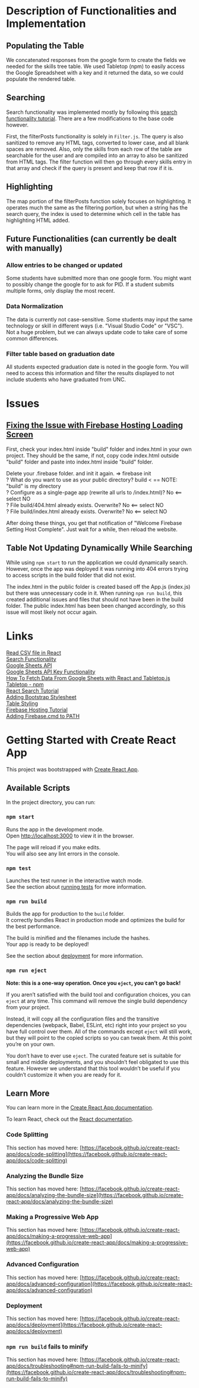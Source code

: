 # Description of Functionalities and Implementation

## Populating the Table
We concatenated responses from the google form to create the fields we needed for the skills tree table. We used Tabletop (npm) to easily access the Google Spreadsheet with a key and it returned the data, so we could populate the rendered table.

## Searching  
Search functionality was implemented mostly by following this [search functionality tutorial](https://developer.okta.com/blog/2020/08/26/react-hooks). There are a few modifications to the base code however. 

First, the filterPosts functionality is solely in `Filter.js`. The query is also sanitized to remove any HTML tags, converted to lower case, and all blank spaces are removed. Also, only the skills from each row of the table are searchable for the user and are compiled into an array to also be sanitized from HTML tags. The filter function will then go through every skills entry in that array and check if the query is present and keep that row if it is. 

## Highlighting  

The map portion of the filterPosts function solely focuses on highlighting. It operates much the same as the filtering portion, but when a string has the search query, the index is used to determine which cell in the table has highlighting HTML added.

## Future Functionalities (can currently be dealt with manually)

### Allow entries to be changed or updated
Some students have submitted more than one google form. You might want to possibly change the google for to ask for PID. If a student submits multiple forms, only display the most recent.

### Data Normalization
The data is currently not case-sensitive. Some students may input the same technology or skill in different ways (i.e. "Visual Studio Code" or "VSC"). Not a huge problem, but we can always update code to take care of some common differences.

### Filter table based on graduation date
All students expected graduation date is noted in the google form. You will need to access this information and filter the results displayed to not include students who have graduated from UNC.

# Issues 

## [Fixing the Issue with Firebase Hosting Loading Screen](https://github.com/coreui/coreui-react/issues/55)

First, check your index.html inside "build" folder and index.html in your own project. They should be the same, if not, copy code index.html outside "build" folder and paste into index.html inside "build" folder.

Delete your .firebase folder. and init it again.
=> firebase init  
? What do you want to use as your public directory? build < == NOTE: "build" is my directory  
? Configure as a single-page app (rewrite all urls to /index.html)? No <== select NO  
? File build/404.html already exists. Overwrite? No <== select NO  
? File build/index.html already exists. Overwrite? No <== select NO  

After doing these things, you get that notification of "Welcome Firebase Setting Host Complete". Just wait for a while, then reload the website.

## Table Not Updating Dynamically While Searching

While using `npm start` to run the application we could dynamically search. However, once the app was deployed it was running into 404 errors trying to access scripts in the build folder that did not exist. 

The index.html in the public folder is created based off the App.js (index.js) but there was unnecessary code in it. When running `npm run build`, this created additional issues and files that should not have been in the build folder. The public index.html has been been changed accordingly, so this issue will most likely not occur again. 

# Links

[Read CSV file in React](https://www.cluemediator.com/read-csv-file-in-react)  
[Search Functionality](https://developer.okta.com/blog/2020/08/26/react-hooks)  
[Google Sheets API](https://developers.google.com/sheets/api/reference/rest)  
[Google Sheets API Key Functionality](https://developers.google.com/sheets/api/reference/rest/v4/spreadsheets/get)  
[How To Fetch Data From Google Sheets with React and Tabletop.js](https://medium.com/vowel-magic/how-to-fetch-data-from-google-sheets-with-react-and-tabletop-js-ca0e9d2ab34b)  
[Tabletop - npm](https://www.npmjs.com/package/tabletop)  
[React Search Tutorial](https://www.emgoto.com/react-search-bar/)  
[Adding Bootstrap Stylesheet](https://react-bootstrap.github.io/getting-started/introduction/)  
[Table Styling](https://react-bootstrap.github.io/components/table/)   
[Firebase Hosting Tutorial](https://www.youtube.com/watch?v=IDHfvpsYShs)   
[Adding Firebase.cmd to PATH](https://stackoverflow.com/questions/29531235/firebase-hosting-set-up-issue?stw=2)  

# Getting Started with Create React App

This project was bootstrapped with [Create React App](https://github.com/facebook/create-react-app).

## Available Scripts

In the project directory, you can run:

### `npm start`

Runs the app in the development mode.\
Open [http://localhost:3000](http://localhost:3000) to view it in the browser.

The page will reload if you make edits.\
You will also see any lint errors in the console.

### `npm test`

Launches the test runner in the interactive watch mode.\
See the section about [running tests](https://facebook.github.io/create-react-app/docs/running-tests) for more information.

### `npm run build`

Builds the app for production to the `build` folder.\
It correctly bundles React in production mode and optimizes the build for the best performance.

The build is minified and the filenames include the hashes.\
Your app is ready to be deployed!

See the section about [deployment](https://facebook.github.io/create-react-app/docs/deployment) for more information.

### `npm run eject`

**Note: this is a one-way operation. Once you `eject`, you can’t go back!**

If you aren’t satisfied with the build tool and configuration choices, you can `eject` at any time. This command will remove the single build dependency from your project.

Instead, it will copy all the configuration files and the transitive dependencies (webpack, Babel, ESLint, etc) right into your project so you have full control over them. All of the commands except `eject` will still work, but they will point to the copied scripts so you can tweak them. At this point you’re on your own.

You don’t have to ever use `eject`. The curated feature set is suitable for small and middle deployments, and you shouldn’t feel obligated to use this feature. However we understand that this tool wouldn’t be useful if you couldn’t customize it when you are ready for it.


## Learn More

You can learn more in the [Create React App documentation](https://facebook.github.io/create-react-app/docs/getting-started).

To learn React, check out the [React documentation](https://reactjs.org/).

### Code Splitting

This section has moved here: [https://facebook.github.io/create-react-app/docs/code-splitting](https://facebook.github.io/create-react-app/docs/code-splitting)

### Analyzing the Bundle Size

This section has moved here: [https://facebook.github.io/create-react-app/docs/analyzing-the-bundle-size](https://facebook.github.io/create-react-app/docs/analyzing-the-bundle-size)

### Making a Progressive Web App

This section has moved here: [https://facebook.github.io/create-react-app/docs/making-a-progressive-web-app](https://facebook.github.io/create-react-app/docs/making-a-progressive-web-app)

### Advanced Configuration

This section has moved here: [https://facebook.github.io/create-react-app/docs/advanced-configuration](https://facebook.github.io/create-react-app/docs/advanced-configuration)

### Deployment

This section has moved here: [https://facebook.github.io/create-react-app/docs/deployment](https://facebook.github.io/create-react-app/docs/deployment)

### `npm run build` fails to minify

This section has moved here: [https://facebook.github.io/create-react-app/docs/troubleshooting#npm-run-build-fails-to-minify](https://facebook.github.io/create-react-app/docs/troubleshooting#npm-run-build-fails-to-minify)
